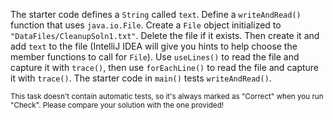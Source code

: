 

The starter code defines a `String` called `text`. Define a `writeAndRead()`
function that uses `java.io.File`. Create a `File` object initialized to
`"DataFiles/CleanupSoln1.txt"`. Delete the file if it exists. Then create it and
add `text` to the file (IntelliJ IDEA will give you hints to help choose the
member functions to call for `File`). Use `useLines()` to read the file and
capture it with `trace()`, then use `forEachLine()` to read the file and capture
it with `trace()`. The starter code in `main()` tests `writeAndRead()`.

<sub> This task doesn't contain automatic tests,
so it's always marked as "Correct" when you run "Check".
Please compare your solution with the one provided! </sub>
